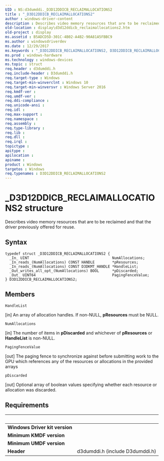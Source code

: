 ```yaml
---
UID : NS:d3dumddi._D3D12DDICB_RECLAIMALLOCATIONS2
title : "_D3D12DDICB_RECLAIMALLOCATIONS2"
author : windows-driver-content
description : Describes video memory resources that are to be reclaimed and that the driver previously offered for reuse.
old-location : display\d3d12ddicb_reclaimallocations2.htm
old-project : display
ms.assetid : B5ADCD5D-301C-4B02-A4B2-90A81A5FBBC9
ms.author : windowsdriverdev
ms.date : 12/29/2017
ms.keywords : "_D3D12DDICB_RECLAIMALLOCATIONS2, D3D12DDICB_RECLAIMALLOCATIONS2 structure [Display Devices], D3D12DDICB_RECLAIMALLOCATIONS2, display.d3d12ddicb_reclaimallocations2, d3dumddi/D3D12DDICB_RECLAIMALLOCATIONS2"
ms.prod : windows-hardware
ms.technology : windows-devices
ms.topic : struct
req.header : d3dumddi.h
req.include-header : D3dumddi.h
req.target-type : Windows
req.target-min-winverclnt : Windows 10
req.target-min-winversvr : Windows Server 2016
req.kmdf-ver : 
req.umdf-ver : 
req.ddi-compliance : 
req.unicode-ansi : 
req.idl : 
req.max-support : 
req.namespace : 
req.assembly : 
req.type-library : 
req.lib : 
req.dll : 
req.irql : 
topictype : 
apitype : 
apilocation : 
apiname : 
product : Windows
targetos : Windows
req.typenames : D3D12DDICB_RECLAIMALLOCATIONS2
---
```


# _D3D12DDICB_RECLAIMALLOCATIONS2 structure
Describes video memory resources that are to be reclaimed and that the driver  previously offered  for reuse.

## Syntax
````
typedef struct _D3D12DDICB_RECLAIMALLOCATIONS2 {
  _In_ UINT                                      NumAllocations;
  _In_reads_(NumAllocations) CONST HANDLE        *pResources;
  _In_reads_(NumAllocations) CONST D3DKMT_HANDLE *HandleList;
  _Out_writes_all_opt_(NumAllocations) BOOL      *pDiscarded;
  _Out_ UINT64                                   PagingFenceValue;
} D3D12DDICB_RECLAIMALLOCATIONS2;
````

## Members


`HandleList`

[in]  An array of allocation handles. If non-NULL, <b>pResources</b> must be NULL.

`NumAllocations`

[in]  The number of items in <b>pDiscarded</b> and whichever of <b>pResources</b> or <b>HandleList</b> is non-NULL.

`PagingFenceValue`

[out] The paging fence to synchronize against before submitting work to the GPU which
                                                                           references any of the resources or allocations in the provided arrays

`pDiscarded`

[out] Optional array of boolean values specifying whether each resource or allocation was discarded.


## Requirements
| &nbsp; | &nbsp; |
| ---- |:---- |
| **Windows Driver kit version** |  |
| **Minimum KMDF version** |  |
| **Minimum UMDF version** |  |
| **Header** | d3dumddi.h (include D3dumddi.h) |